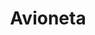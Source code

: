 ---
title: Avioneta
date: 
draft: false

# descripcion
description : Avioneta

materials: Plata 925

color: Plateado

dimensions: 2,4cm x 1,8cm

code: 02-14-0185

type: "Dijes"

categories: []

price: $4.760,00

price_eftvo: $4.050,00

# Images
# first image will be shown in the product page
images:
  # - image: "images/path_to_image"
  # La ubicacion de las imagenes es imagenes/Dijes/Dijes.Plata/02-14-0185-avioneta
  - image: "./images/dijes/plata/02-14-0185-avioneta.JPG"
---